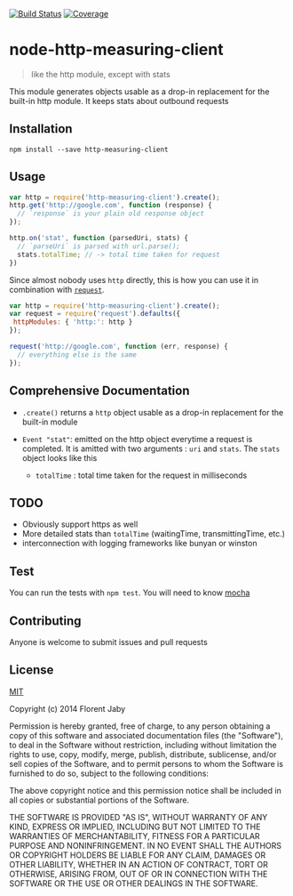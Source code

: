 [![Build Status][travis-image]][travis-url] [![Coverage][coveralls-image]][coveralls-url]

node-http-measuring-client
==================

> like the http module, except with stats

This module generates objects usable as a drop-in replacement for
the built-in http module. It keeps stats about outbound requests

Installation
------------

    npm install --save http-measuring-client

Usage
-----

```javascript
var http = require('http-measuring-client').create();
http.get('http://google.com', function (response) {
  // `response` is your plain old response object
});

http.on('stat', function (parsedUri, stats) {
  // `parseUri` is parsed with url.parse();
  stats.totalTime; // -> total time taken for request
})
```

Since almost nobody uses `http` directly, this is how you can use it
in combination with  [`request`](https://www.npmjs.org/package/request).

```javascript
var http = require('http-measuring-client').create();
var request = require('request').defaults({
 httpModules: { 'http:': http }
});

request('http://google.com', function (err, response) {
  // everything else is the same
});
```

Comprehensive Documentation
---------------------------

* `.create()`  returns a `http` object usable as a drop-in replacement for the built-in module
* `Event "stat"`: emitted on the http object everytime a request is completed. It is amitted with two arguments : `uri` and `stats`. The `stats` object looks like this

  * `totalTime` : total time taken for the request in milliseconds


TODO
----

* Obviously support https as well
* More detailed stats than `totalTime` (waitingTime, transmittingTime, etc.)
* interconnection with logging frameworks like bunyan or winston


Test
----

You can run the tests with `npm test`. You will need to know [mocha][mocha-url]

Contributing
------------

Anyone is welcome to submit issues and pull requests


License
-------

[MIT](http://opensource.org/licenses/MIT)

Copyright (c) 2014 Florent Jaby

Permission is hereby granted, free of charge, to any person obtaining a copy of this software and associated documentation files (the "Software"), to deal in the Software without restriction, including without limitation the rights to use, copy, modify, merge, publish, distribute, sublicense, and/or sell copies of the Software, and to permit persons to whom the Software is furnished to do so, subject to the following conditions:

The above copyright notice and this permission notice shall be included in all copies or substantial portions of the Software.

THE SOFTWARE IS PROVIDED "AS IS", WITHOUT WARRANTY OF ANY KIND, EXPRESS OR IMPLIED, INCLUDING BUT NOT LIMITED TO THE WARRANTIES OF MERCHANTABILITY, FITNESS FOR A PARTICULAR PURPOSE AND NONINFRINGEMENT. IN NO EVENT SHALL THE AUTHORS OR COPYRIGHT HOLDERS BE LIABLE FOR ANY CLAIM, DAMAGES OR OTHER LIABILITY, WHETHER IN AN ACTION OF CONTRACT, TORT OR OTHERWISE, ARISING FROM, OUT OF OR IN CONNECTION WITH THE SOFTWARE OR THE USE OR OTHER DEALINGS IN THE SOFTWARE.


[travis-image]: http://img.shields.io/travis/Floby/node-http-measuring-client/master.svg?style=flat
[travis-url]: https://travis-ci.org/Floby/node-http-measuring-client
[coveralls-image]: http://img.shields.io/coveralls/Floby/node-http-measuring-client/master.svg?style=flat
[coveralls-url]: https://coveralls.io/r/Floby/node-http-measuring-client
[mocha-url]: https://github.com/visionmedia/mocha


